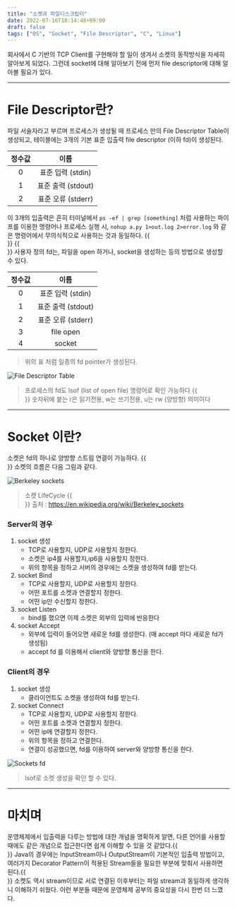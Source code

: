 ```yaml
---
title: "소켓과 파일디스크립터"
date: 2022-07-16T18:14:48+09:00
draft: false
tags: ["OS", "Socket", "File Descriptor", "C", "Linux"]
---
```


회사에서 C 기반의 TCP Client를 구현해야 할 일이 생겨서 소켓의 동작방식을 자세히 알아보게 되었다.
그런데 socket에 대해 알아보기 전에 먼저 file descriptor에 대해 알아볼 필요가 있다.

---

# File Descriptor란?
파일 서술자라고 부르며 프로세스가 생성될 때 프로세스 만의 File Descriptor Table이 생성되고, 테이블에는 3개의 기본 표준 입출력 file descriptor (이하 fd)이 생성된다.

| 정수값   |      이름      |
|:----------:|:-------------:|
| 0 |  표준 입력 (stdin) |
| 1 |    표준 출력 (stdout)   |
| 2 | 표준 오류 (stderr) |


이 3개의 입출력은 흔히 터미널에서 `ps -ef | grep [something]` 처럼 사용하는 파이프를 이용한 명령어나 프로세스 실행 시, `nohup a.py 1>out.log 2>error.log` 와 같은 명령어에서 무의식적으로 사용하는 것과 동일하다.
{{<br>}}
{{<br>}}
사용자 정의 fd는, 파일을 open 하거나, socket을 생성하는 등의 방법으로 생성할 수 있다.

| 정수값   |      이름      |
|:----------:|:-------------:|
| 0 |  표준 입력 (stdin) |
| 1 |    표준 출력 (stdout)   |
| 2 | 표준 오류 (stderr) |
| 3 | file open |
| 4 | socket |
> 위의 표 처럼 일종의 fd pointer가 생성된다.

![File Descriptor Table](/img/1/2.png)
> 프로세스의 fd도 lsof (list of open file) 명령어로 확인 가능하다 {{<br>}}
> 숫자뒤에 붙는 r은 읽기전용, w는 쓰기전용, u는 rw (양방향) 의미이다

---

# Socket 이란?

소켓은 fd의 하나로 양방향 스트림 연결이 가능하다. {{<br>}}
소켓의 흐름은 다음 그림과 같다.

![Berkeley sockets](/img/1/InternetSocketBasicDiagram_zhtw.png)
> 소켓 LifeCycle {{<br>}}
> 출처 : https://en.wikipedia.org/wiki/Berkeley_sockets

### Server의 경우
1. socket 생성
   + TCP로 사용할지, UDP로 사용할지 정한다.
   + 소켓은 ip4를 사용할지,ip6을 사용할지 정한다.
   + 위의 항목을 정하고 서버의 경우에는 소켓을 생성하여 fd를 받는다.
2. socket Bind
   + TCP로 사용할지, UDP로 사용할지 정한다.
   + 어떤 포트를 소켓과 연결할지 정한다.
   + 어떤 ip만 수신할지 정한다.
3. socket Listen
   + bind를 했으면 이제 소켓은 외부의 입력에 반응한다
4. socket Accept
   + 외부에 입력이 들어오면 새로운 fd를 생성한다. (매 accept 마다 새로운 fd가 생성됨)
   + accept fd 를 이용해서 client와 양방향 통신을 한다.

### Client의 경우
1. socket 생성
   + 클라이언트도 소켓을 생성하여 fd를 받는다.
2. socket Connect
   + TCP로 사용할지, UDP로 사용할지 정한다.
   + 어떤 포트를 소켓과 연결할지 정한다.
   + 어떤 ip에 연결할지 정한다.
   + 위의 항목을 정하고 연결한다.
   + 연결이 성공했으면, fd를 이용하여 server와 양방향 통신을 한다.

![Sockets fd](/img/1/3.png)
> lsof로 소켓 생성을 확인 할 수 있다.

---

# 마치며

운영체제에서 입출력을 다루는 방법에 대한 개념을 명확하게 알면, 다른 언어를 사용할 때에도 같은 개념으로 접근한다면 쉽게 이해할 수 있을 것 같았다.{{<br>}}
Java의 경우에는 InputStream이나 OutputStream이 기본적인 입출력 방법이고, 여러가지 Decorator Pattern이 적용된 Stream들을 필요한 부분에 맞춰서 사용하면 된다.{{<br>}}
소켓도 역시 stream이므로 서로 연결된 이후부터는 파일 stream과 동일하게 생각하니 이해하기 쉬웠다. 이런 부분들 때문에 운영체제 공부의 중요성을 다시 한번 더 느꼈다.
